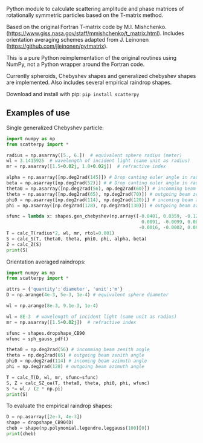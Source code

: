 Python module to calculate scattering amplitude and phase matrices of
rotationally symmetric particles based on the T-matrix method.

Based on the original Fortran T-matrix code by M.I. Mishchenko. (https://www.giss.nasa.gov/staff/mmishchenko/t_matrix.html). Includes orientation averaging schemes adapted from J. Leinonen (https://github.com/jleinonen/pytmatrix).

This is a pure Python reimplementation of the original routines using NumPy, not a Python wrapper around the Fortran code.

Currently spheroids, Chebyshev shapes and generalized chebyshev shapes are
implemented. Also includes several empirical raindrop shapes.

Download and install with pip:
`pip install scatterpy`

Examples of use
---------------

Single generalized Chebyshev particle:
```Python
import numpy as np
from scatterpy import *

radius = np.asarray([5., 6.])  # equivalent sphere radius (meter)
wl = 3.1415925  # wavelength of incident light (same unit as radius)
mr = np.asarray([1.5+0.02j, 1.8+0.02j])  # refractive index

alpha = np.asarray([np.deg2rad(145)]) # Drop canting euler angle in rad (rotation around z axis).
beta = np.asarray([np.deg2rad(52)]) # # Drop canting euler angle in rad (rotation around x' axis).
theta0 = np.asarray([np.deg2rad(56), np.deg2rad(60)]) # incomming beam zenith angle
theta = np.asarray([np.deg2rad(65), np.deg2rad(70)]) # outgoing beam zenith angle
phi0 = np.asarray([np.deg2rad(114), np.deg2rad(120)]) # incoming beam azimuth angle
phi = np.asarray([np.deg2rad(128), np.deg2rad(130)]) # outgoing beam azimuth angle

sfunc = lambda x: shapes.gen_chebyshev(np.array([-0.0481, 0.0359, -0.1263, 0.0244,
                                                  0.0091, -0.0099, 0.0015, 0.0025,
                                                 -0.0016, -0.0002, 0.0010]))
T = calc_T(radius*2, wl, mr, rtol=0.001)
S = calc_S(T, theta0, theta, phi0, phi, alpha, beta)
Z = calc_Z(S)
print(S)
```

Orientation averaged raindrops:
```Python
import numpy as np
from scatterpy import *

attrs = {'quantity':'diameter', 'unit':'m'}
D = np.arange(4e-3, 5e-3, 1e-4) # equivalent sphere diameter

wl = np.arange(8e-3, 9.1e-3, 1e-4)

wl = 8E-3  # wavelength of incident light (same unit as radius)
mr = np.asarray([1.5+0.02j])  # refractive index

sfunc = shapes.dropshape_CB90
wfunc = sph_gauss_pdf()

theta0 = np.deg2rad(56) # incomming beam zenith angle
theta = np.deg2rad(65) # outgoing beam zenith angle
phi0 = np.deg2rad(114) # incoming beam azimuth angle
phi = np.deg2rad(128) # outgoing beam azimuth angle

T = calc_T(D, wl, mr, sfunc=sfunc)
S, Z = calc_SZ_oa(T, theta0, theta, phi0, phi, wfunc)
S *= wl / (2 * np.pi)
print(S)
```

To evaluate the empirical raindrop shapes:
```Python
D = np.asarray([2e-3, 4e-3])
shape = dropshape_CB90(D)
cheb = shape(np.polynomial.legendre.leggauss(100)[0])
print(cheb)
```

